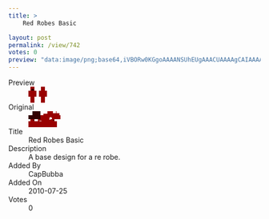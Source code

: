 ```yaml
---
title: >
    Red Robes Basic

layout: post
permalink: /view/742
votes: 0
preview: "data:image/png;base64,iVBORw0KGgoAAAANSUhEUgAAACUAAAAgCAIAAAAaMSbnAAAABnRSTlMA/wD/AP5AXyvrAAAAYElEQVRIiWP8//8fAwzMYmRiwAbSkNTgAcRox66CdmC428eCVXQWjJFGbfuw+G8WDjat7KMpoLd9jDNJ1ICWF3HlOVxguIfnqH2j9o3aN3LsYxxtv4zaN2rfqH2j9pEFACnBGAU1mf5dAAAAAElFTkSuQmCC"
---
```

<dl class="side-by-side">
<dt>Preview</dt>
<dd>
    <img class="preview" src="data:image/png;base64,iVBORw0KGgoAAAANSUhEUgAAACUAAAAgCAIAAAAaMSbnAAAABnRSTlMA/wD/AP5AXyvrAAAAYElEQVRIiWP8//8fAwzMYmRiwAbSkNTgAcRox66CdmC428eCVXQWjJFGbfuw+G8WDjat7KMpoLd9jDNJ1ICWF3HlOVxguIfnqH2j9o3aN3LsYxxtv4zaN2rfqH2j9pEFACnBGAU1mf5dAAAAAElFTkSuQmCC">
</dd>
<dt>Original</dt>
<dd>
    <img class="preview" src="data:image/png;base64,iVBORw0KGgoAAAANSUhEUgAAAEAAAAAgCAYAAACinX6EAAAAi0lEQVR42u3X0QqAIAyF4fNOPa1PW11GUK7p2KR/cC4V/QR1Uqc2aR+JnNXOsda8zaHRAgAAAMoDeJIOEL1BAAAwAoxusJdWPAAAAMA6ABGX6DIAUS8JAL8H+Dpp1v99xvrcTcj1NDMbmKdY1wfAjDbUOjYLp1zfXeKzAwAAAAAAAAAAAAAAAADc6wCCQKbYLjOlcwAAAABJRU5ErkJggg==">
</dd>
<dt>Title</dt>
<dd>Red Robes Basic</dd>
<dt>Description</dt>
<dd>A base design for a re robe.</dd>
<dt>Added By</dt>
<dd>CapBubba</dd>
<dt>Added On</dt>
<dd>2010-07-25</dd>
<dt>Votes</dt>
<dd>0</dd>
</dl>
